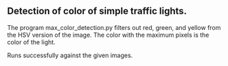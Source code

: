 ## Detection of color of simple traffic lights.  

The program max\_color\_detection.py filters out red, green, and yellow from the HSV version of the image. The color with the maximum pixels is the color of the light.  

Runs successfully against the given images.
